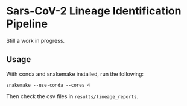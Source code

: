 # Sars-CoV-2 Lineage Identification Pipeline

Still a work in progress.

## Usage

With conda and snakemake installed, run the following:

```
snakemake --use-conda --cores 4
```

Then check the csv files in `results/lineage_reports`.

